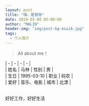 ```yaml
---
layout: post
title: "嗨，是我呀"
date: 2019-05-08 05:00:00
author: "MALIN"
header-img: "img/post-bg-miui6.jpg"
tags:
  - 个人简介
---
```


> All about me！


| - | - | - | - |  
| 姓名 | 马林 | 性别 | 男 |  
| 生日 | 1995-03-10 | 职业 | 码农 |  
| 爱好 | 音乐、电影 | 城市 | 北漂 |  


<div>
<br>好好工作，好好生活
</div>